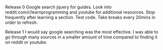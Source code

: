 
Release 0
Google search jquery for guides. Look into reddit.com/r/learnprogramming and youtube for additional resources. 
Stop frequently after learning a section. Test code. 
Take breaks every 20mins in order to refresh. 

Release 1
I would say google searching was the most effective. I was able to go through many sources in a smaller amount of time compared to finding it on reddit or youtube. 